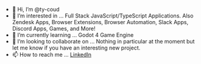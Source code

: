 - 👋 Hi, I’m @ty-coud
- 👀 I’m interested in ... Full Stack JavaScript/TypeScript Applications. Also Zendesk Apps, Browser Extensions, Browser Automation, Slack Apps, Discord Apps, Games, and More!
- 🌱 I’m currently learning ... Godot 4 Game Engine
- 💞️ I’m looking to collaborate on ... Nothing in particular at the moment but let me know if you have an interesting new project.
- 📫 How to reach me ... [LinkedIn](https://www.linkedin.com/in/tyler-coudriet-525a3a1b6/)

<!---
ty-coud/ty-coud is a ✨ special ✨ repository because its `README.md` (this file) appears on your GitHub profile.
You can click the Preview link to take a look at your changes.
--->

